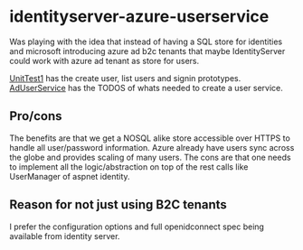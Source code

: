 # identityserver-azure-userservice

Was playing with the idea that instead of having a SQL store for identities and microsoft introducing azure ad b2c tenants that maybe IdentityServer could work with azure ad tenant as store for users.

[UnitTest1](https://github.com/s-innovations/identityserver-azure-userservice/blob/master/tests/AzureADUserServiceTests/UnitTest1.cs) has the create user, list users and signin prototypes.
[AdUserService](https://github.com/s-innovations/identityserver-azure-userservice/blob/master/src/IdentityServer.AzureAdUserService/AdUserService.cs) has the TODOS of whats needed to create a user service.


## Pro/cons
The benefits are that we get a NOSQL alike store accessible over HTTPS to handle all user/password information. Azure already have users sync across the globe and provides scaling of many users.
The cons are that one needs to implement all the logic/abstraction on top of the rest calls like UserManager of aspnet identity.


## Reason for not just using B2C tenants
I prefer the configuration options and full openidconnect spec being available from identity server.
